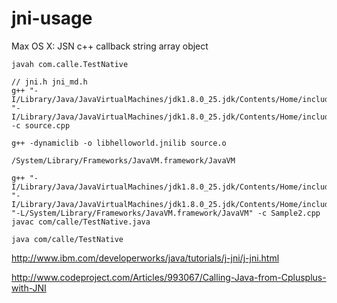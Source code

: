 # jni-usage
Max OS X: JSN c++ callback string array object  
```
javah com.calle.TestNative

// jni.h jni_md.h
g++ "-I/Library/Java/JavaVirtualMachines/jdk1.8.0_25.jdk/Contents/Home/include" "-I/Library/Java/JavaVirtualMachines/jdk1.8.0_25.jdk/Contents/Home/include/darwin" -c source.cpp

g++ -dynamiclib -o libhelloworld.jnilib source.o

/System/Library/Frameworks/JavaVM.framework/JavaVM

g++ "-I/Library/Java/JavaVirtualMachines/jdk1.8.0_25.jdk/Contents/Home/include" "-I/Library/Java/JavaVirtualMachines/jdk1.8.0_25.jdk/Contents/Home/include/darwin" "-L/System/Library/Frameworks/JavaVM.framework/JavaVM" -c Sample2.cpp
javac com/calle/TestNative.java

java com/calle/TestNative
```

http://www.ibm.com/developerworks/java/tutorials/j-jni/j-jni.html

http://www.codeproject.com/Articles/993067/Calling-Java-from-Cplusplus-with-JNI
